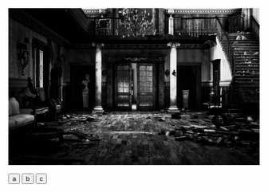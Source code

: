 <html>
<head>
<link rel="stylesheet" href="css/estilo examen.css">
</head>
<body id="b1">


  <img id= "i8" src="img/sala de estar1.png">


  <button id="puerta" onclick="mover()">a</button>
  <button id="otraPuerta" onclick="otroMover()">b</button>
  <button id="puertaC" onclick="moverC()">c</button>



  <script>

  document.getElementById("puerta").addEventListener("click", mover);


  function mover() {
    window.location.href = "file:///C:/Users/hp/OneDrive/Desktop/programacion%20creativa/html/Examen/pieza.html";
  }

document.getElementById("otraPuerta").addEventListener("click", otroMover);

function otroMover() {
  window.location.href = "file:///C:/Users/hp/OneDrive/Desktop/programacion%20creativa/html/Examen/Atico.html";
}

document.getElementById("puertaC").addEventListener("click", moverC);

function moverC() {
  window.location.href = "file:///C:/Users/hp/OneDrive/Desktop/programacion%20creativa/html/Examen/sotano.html";
}
</script>





</body>
</html>
